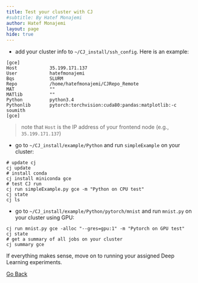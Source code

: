```yaml
---
title: Test your cluster with CJ 
#subtitle: By Hatef Monajemi
author: Hatef Monajemi
layout: page
hide: true
---
```


* add your cluster info to `~/CJ_install/ssh_config`. Here is an example:    

```
[gce]
Host	        35.199.171.137
User            hatefmonajemi
Bqs             SLURM
Repo            /home/hatefmonajemi/CJRepo_Remote
MAT             ""
MATlib          ""
Python          python3.4
Pythonlib       pytorch:torchvision:cuda80:pandas:matplotlib:-c soumith
[gce]

```
> note that `Host` is the IP address of your frontend node (e.g., `35.199.171.137`)


* go to `~/CJ_install/example/Python` and run `simpleExample` on your cluster:      

```
# update cj
cj update
# install conda
cj install miniconda gce
# test CJ run
cj run simpleExample.py gce -m "Python on CPU test"
cj state
cj ls
```     
* go to `~/CJ_install/example/Python/pytorch/mnist` and run `mnist.py` on your cluster using GPU:   

```
cj run mnist.py gce -alloc "--gres=gpu:1" -m "Pytorch on GPU test"
cj state
# get a summary of all jobs on your cluster
cj summary gce
```

If everything makes sense, move on to running your assigned Deep Learning experiments.

[Go Back](monajemi-murri-model)
